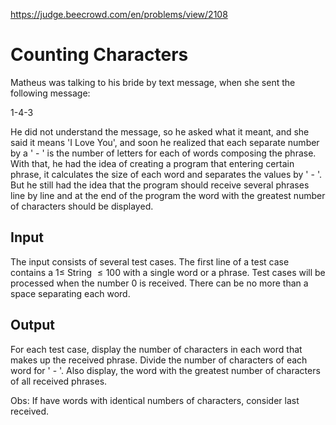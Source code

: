 https://judge.beecrowd.com/en/problems/view/2108

# Counting Characters

Matheus was talking to his bride by text message, when she sent the following
message:

1-4-3

He did not understand the message, so he asked what it meant, and she said it
means 'I Love You', and soon he realized that each separate number by a ' - ' is
the number of letters for each of words composing the phrase. With that, he had
the idea of creating a program that entering certain phrase, it calculates the
size of each word and separates the values by ' - '. But he still had the idea
that the program should receive several phrases line by line and at the end of
the program the word with the greatest number of characters should be displayed.

## Input

The input consists of several test cases. The first line of a test case contains
a $1 \leq$ String $\leq 100$ with a single word or a phrase. Test cases will be
processed when the number 0 is received. There can be no more than a space
separating each word.

## Output

For each test case, display the number of characters in each word that makes up
the received phrase. Divide the number of characters of each word for ' - '.
Also display, the word with the greatest number of characters of all received
phrases.

Obs: If have words with identical numbers of characters, consider last received.

